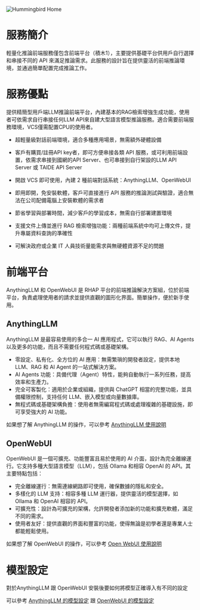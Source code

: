 

![Hummingbird Home](https://gitlab.td.nchc.org.tw/genai-project/docs-dev/-/wikis/img/Hummingbird.PNG)


# 服務簡介

輕量化推論前端服務僅包含前端平台（積木1），主要提供基礎平台供用戶自行選擇和串接不同的 API 來滿足推論需求。此服務的設計旨在提供靈活的前端推論環境，並通過簡單配置完成推論工作。

# 服務優點

提供精簡型用戶端LLM推論前端平台，內建基本的RAG檢索增強生成功能，使用者可依需求自行串接任何LLM API來自建大型語言模型推論服務。適合需要前端服務環境，VCS僅需配置CPU的使用者。

* 超輕量級對話前端環境，適合多種應用場景，無需額外硬體設備

* 客戶有購買/註冊API key者，即可方便串接各類 API 服務，或可利用前端設置，依需求串接到國網的API Server、也可串接到自行架設的LLM API Server 或 TAIDE API Server

* 開啟 VCS 即可使用，內建 2 種前端對話系統：AnythingLLM、OpenWebUI

* 即用即開，免安裝軟體，客戶可直接進行 API 服務的推論測試與驗證，適合無法在公司配備電腦上安裝軟體的需求者

* 節省學習與部署時間，減少客戶的學習成本，無需自行部署建置環境

* 支援文件上傳並進行 RAG 檢索增強功能：兩種前端系統中均可上傳文件，提升專屬資料查詢的準確性

* 可解決政府或企業 IT 人員技術量能需求與無硬體資源不足的問題

# 前端平台


AnythingLLM 和 OpenWebUI 是 RHAP 平台的前端推論解決方案組，位於前端平台，負責處理使用者的請求並提供直觀的圖形化界面。簡單操作，便於新手使用。


## AnythingLLM 

AnythingLLM 是最容易使用的多合一 AI 應用程式，它可以執行 RAG、AI Agents 以及更多的功能，而且不需要任何程式碼或基礎架構。


- 零設定、私有化、全方位的 AI 應用：無需繁瑣的開發者設定，提供本地 LLM、RAG 和 AI Agent 的一站式解決方案。
- AI Agents 功能：具備代理（Agent）特性，能夠自動執行一系列任務，提高效率和生產力。
- 完全可客製化：適用於企業或組織，提供與 ChatGPT 相當的完整功能，並具備權限控制，支持任何 LLM、嵌入模型或向量數據庫。
- 無程式碼或基礎架構負擔：使用者無需編寫程式碼或處理複雜的基礎設施，即可享受強大的 AI 功能。

如果想了解 AnythingLLM 的操作，可以參考 [AnythingLLM  使用說明](AnythingLLM)


## OpenWebUI
OpenWebUI 是一個可擴充、功能豐富且易於使用的 AI 介面，設計為完全離線運行。它支持多種大型語言模型（LLM），包括 Ollama 和相容 OpenAI 的 API。其主要特點包括：

- 完全離線運行：無需連線網路即可使用，確保數據的隱私和安全。
- 多樣化的 LLM 支持：相容多種 LLM 運行器，提供靈活的模型選擇，如 Ollama 和 OpenAI 相容的 API。
- 可擴充性：設計為可擴充的架構，允許開發者添加新的功能和擴充軟體，滿足不同的需求。
- 使用者友好：提供直觀的界面和豐富的功能，使得無論是初學者還是專業人士都能輕鬆使用。

如果想了解 OpenWebUI 的操作，可以參考 [Open WebUI 使用說明](OpenWebUI)


# 模型設定

對於AnythingLLM 跟 OpenWebUI 安裝後要如何將模型正確導入有不同的設定
<br />

可以參考 [AnythingLLM 的模型設定](AnythingLLM#模型設定) 跟 [OpenWebUI 的模型設定](OpenWebUI#模型設定)